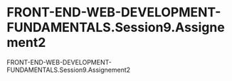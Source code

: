 # FRONT-END-WEB-DEVELOPMENT-FUNDAMENTALS.Session9.Assignement2
FRONT-END-WEB-DEVELOPMENT-FUNDAMENTALS.Session9.Assignement2
